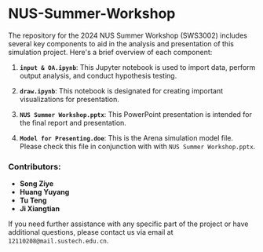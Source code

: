 # NUS-Summer-Workshop

The repository for the 2024 NUS Summer Workshop (SWS3002) includes several key components to aid in the analysis and presentation of this simulation project. Here's a brief overview of each component:

1. **`input & OA.ipynb`**:
   This Jupyter notebook is used to import data, perform output analysis, and conduct hypothesis testing.

2. **`draw.ipynb`**:
   This notebook is designated for creating important visualizations for presentation. 

3. **`NUS Summer Workshop.pptx`**:
   This PowerPoint presentation is intended for the final report and presentation. 

4. **`Model for Presenting.doe`**:
   This is the Arena simulation model file.  Please check this file in conjunction with with `NUS Summer Workshop.pptx`.


### Contributors:
- **Song Ziye**
- **Huang Yuyang**
- **Tu Teng**
- **Ji Xiangtian**

If you need further assistance with any specific part of the project or have additional questions, please contact us via email at `12110208@mail.sustech.edu.cn`.